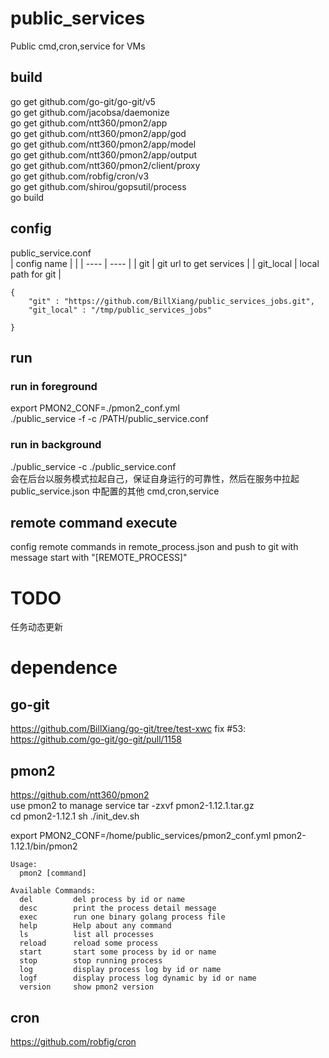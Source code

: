 # public_services
Public cmd,cron,service for VMs

## build
go get github.com/go-git/go-git/v5  
go get github.com/jacobsa/daemonize  
go get github.com/ntt360/pmon2/app  
go get github.com/ntt360/pmon2/app/god  
go get github.com/ntt360/pmon2/app/model  
go get github.com/ntt360/pmon2/app/output  
go get github.com/ntt360/pmon2/client/proxy  
go get github.com/robfig/cron/v3  
go get github.com/shirou/gopsutil/process  
go build

## config
public_service.conf  
| config name  |   |
|  ----  | ----  |
| git | git url to get services | 
| git_local | local path for git | 
```
{
	"git" : "https://github.com/BillXiang/public_services_jobs.git",
	"git_local" : "/tmp/public_services_jobs"

}
```

## run
### run in foreground
export PMON2_CONF=./pmon2_conf.yml  
./public_service -f -c /PATH/public_service.conf

### run in background
./public_service -c ./public_service.conf  
会在后台以服务模式拉起自己，保证自身运行的可靠性，然后在服务中拉起 public_service.json 中配置的其他 cmd,cron,service

## remote command execute
config remote commands in remote_process.json and push to git with message start with "[REMOTE_PROCESS]"

# TODO
任务动态更新

# dependence
## go-git
https://github.com/BillXiang/go-git/tree/test-xwc
fix #53: https://github.com/go-git/go-git/pull/1158

## pmon2
https://github.com/ntt360/pmon2  
use pmon2 to manage service
tar -zxvf pmon2-1.12.1.tar.gz  
cd pmon2-1.12.1
sh ./init_dev.sh

export PMON2_CONF=/home/public_services/pmon2_conf.yml
pmon2-1.12.1/bin/pmon2
```
Usage:
  pmon2 [command]

Available Commands:
  del         del process by id or name
  desc        print the process detail message
  exec        run one binary golang process file
  help        Help about any command
  ls          list all processes
  reload      reload some process
  start       start some process by id or name
  stop        stop running process
  log         display process log by id or name
  logf        display process log dynamic by id or name
  version     show pmon2 version
```
## cron
https://github.com/robfig/cron  
